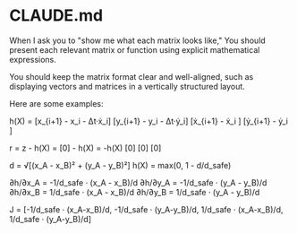 # CLAUDE.md

When I ask you to "show me what each matrix looks like," You should present each relevant matrix or function using explicit mathematical expressions.

You should keep the matrix format clear and well-aligned, such as displaying vectors and matrices in a vertically structured layout.

Here are some examples:

h(X) = [x_{i+1} - x_i - Δt·ẋ_i]
       [y_{i+1} - y_i - Δt·ẏ_i]
       [ẋ_{i+1} - ẋ_i        ]
       [ẏ_{i+1} - ẏ_i        ]

r = z - h(X) = [0] - h(X) = -h(X)
              [0]
              [0]
              [0]


d = √[(x_A - x_B)² + (y_A - y_B)²]
h(X) = max(0, 1 - d/d_safe)

∂h/∂x_A = -1/d_safe · (x_A - x_B)/d
∂h/∂y_A = -1/d_safe · (y_A - y_B)/d  
∂h/∂x_B = 1/d_safe · (x_A - x_B)/d
∂h/∂y_B = 1/d_safe · (y_A - y_B)/d

J = [-1/d_safe · (x_A-x_B)/d,  -1/d_safe · (y_A-y_B)/d,  1/d_safe · (x_A-x_B)/d,  1/d_safe · (y_A-y_B)/d]

